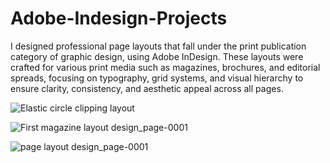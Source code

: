 # Adobe-Indesign-Projects

I designed professional page layouts that fall under the print publication category of graphic design, using Adobe InDesign. These layouts were crafted for various print media such as magazines, brochures, and editorial spreads, focusing on typography, grid systems, and visual hierarchy to ensure clarity, consistency, and aesthetic appeal across all pages.

![Elastic circle clipping layout](https://github.com/user-attachments/assets/bfaf4411-6493-45a8-903c-08edd322b650)

![First  magazine layout design_page-0001](https://github.com/user-attachments/assets/ece6d5de-a3d1-45d2-9189-9e8d08432af7)

![page layout design_page-0001](https://github.com/user-attachments/assets/c956b50b-a824-4c41-aec8-e961a6cee307)




